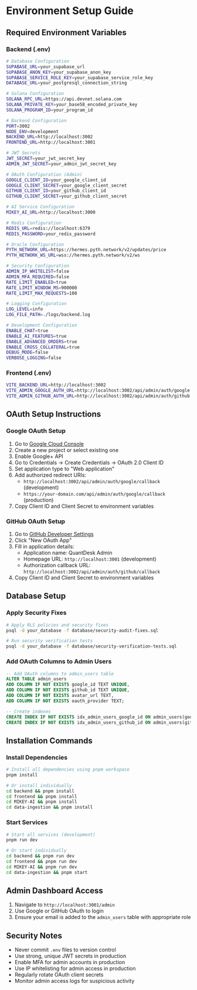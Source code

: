 # Environment Setup Guide

## Required Environment Variables

### Backend (.env)

```bash
# Database Configuration
SUPABASE_URL=your_supabase_url
SUPABASE_ANON_KEY=your_supabase_anon_key
SUPABASE_SERVICE_ROLE_KEY=your_supabase_service_role_key
DATABASE_URL=your_postgresql_connection_string

# Solana Configuration
SOLANA_RPC_URL=https://api.devnet.solana.com
SOLANA_PRIVATE_KEY=your_base58_encoded_private_key
SOLANA_PROGRAM_ID=your_program_id

# Backend Configuration
PORT=3002
NODE_ENV=development
BACKEND_URL=http://localhost:3002
FRONTEND_URL=http://localhost:3001

# JWT Secrets
JWT_SECRET=your_jwt_secret_key
ADMIN_JWT_SECRET=your_admin_jwt_secret_key

# OAuth Configuration (Admin)
GOOGLE_CLIENT_ID=your_google_client_id
GOOGLE_CLIENT_SECRET=your_google_client_secret
GITHUB_CLIENT_ID=your_github_client_id
GITHUB_CLIENT_SECRET=your_github_client_secret

# AI Service Configuration
MIKEY_AI_URL=http://localhost:3000

# Redis Configuration
REDIS_URL=redis://localhost:6379
REDIS_PASSWORD=your_redis_password

# Oracle Configuration
PYTH_NETWORK_URL=https://hermes.pyth.network/v2/updates/price
PYTH_NETWORK_WS_URL=wss://hermes.pyth.network/v2/ws

# Security Configuration
ADMIN_IP_WHITELIST=false
ADMIN_MFA_REQUIRED=false
RATE_LIMIT_ENABLED=true
RATE_LIMIT_WINDOW_MS=900000
RATE_LIMIT_MAX_REQUESTS=100

# Logging Configuration
LOG_LEVEL=info
LOG_FILE_PATH=./logs/backend.log

# Development Configuration
ENABLE_CHAT=true
ENABLE_AI_FEATURES=true
ENABLE_ADVANCED_ORDERS=true
ENABLE_CROSS_COLLATERAL=true
DEBUG_MODE=false
VERBOSE_LOGGING=false
```

### Frontend (.env)

```bash
VITE_BACKEND_URL=http://localhost:3002
VITE_ADMIN_GOOGLE_AUTH_URL=http://localhost:3002/api/admin/auth/google
VITE_ADMIN_GITHUB_AUTH_URL=http://localhost:3002/api/admin/auth/github
```

## OAuth Setup Instructions

### Google OAuth Setup

1. Go to [Google Cloud Console](https://console.cloud.google.com/)
2. Create a new project or select existing one
3. Enable Google+ API
4. Go to Credentials → Create Credentials → OAuth 2.0 Client ID
5. Set application type to "Web application"
6. Add authorized redirect URIs:
   - `http://localhost:3002/api/admin/auth/google/callback` (development)
   - `https://your-domain.com/api/admin/auth/google/callback` (production)
7. Copy Client ID and Client Secret to environment variables

### GitHub OAuth Setup

1. Go to [GitHub Developer Settings](https://github.com/settings/developers)
2. Click "New OAuth App"
3. Fill in application details:
   - Application name: QuantDesk Admin
   - Homepage URL: `http://localhost:3001` (development)
   - Authorization callback URL: `http://localhost:3002/api/admin/auth/github/callback`
4. Copy Client ID and Client Secret to environment variables

## Database Setup

### Apply Security Fixes

```bash
# Apply RLS policies and security fixes
psql -d your_database -f database/security-audit-fixes.sql

# Run security verification tests
psql -d your_database -f database/security-verification-tests.sql
```

### Add OAuth Columns to Admin Users

```sql
-- Add OAuth columns to admin_users table
ALTER TABLE admin_users 
ADD COLUMN IF NOT EXISTS google_id TEXT UNIQUE,
ADD COLUMN IF NOT EXISTS github_id TEXT UNIQUE,
ADD COLUMN IF NOT EXISTS avatar_url TEXT,
ADD COLUMN IF NOT EXISTS oauth_provider TEXT;

-- Create indexes
CREATE INDEX IF NOT EXISTS idx_admin_users_google_id ON admin_users(google_id);
CREATE INDEX IF NOT EXISTS idx_admin_users_github_id ON admin_users(github_id);
```

## Installation Commands

### Install Dependencies

```bash
# Install all dependencies using pnpm workspace
pnpm install

# Or install individually
cd backend && pnpm install
cd frontend && pnpm install
cd MIKEY-AI && pnpm install
cd data-ingestion && pnpm install
```

### Start Services

```bash
# Start all services (development)
pnpm run dev

# Or start individually
cd backend && pnpm run dev
cd frontend && pnpm run dev
cd MIKEY-AI && pnpm run dev
cd data-ingestion && pnpm start
```

## Admin Dashboard Access

1. Navigate to `http://localhost:3001/admin`
2. Use Google or GitHub OAuth to login
3. Ensure your email is added to the `admin_users` table with appropriate role

## Security Notes

- Never commit `.env` files to version control
- Use strong, unique JWT secrets in production
- Enable MFA for admin accounts in production
- Use IP whitelisting for admin access in production
- Regularly rotate OAuth client secrets
- Monitor admin access logs for suspicious activity
